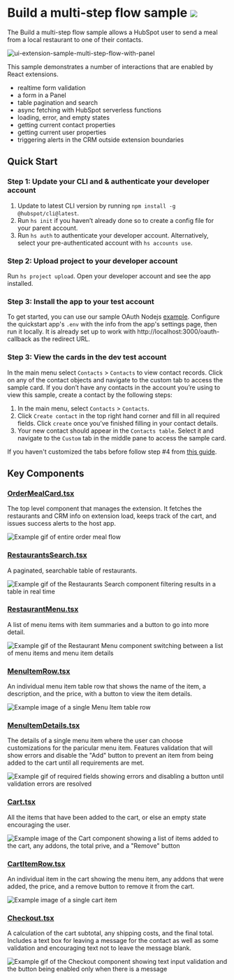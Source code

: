 # Build a multi-step flow sample ![](https://badgen.net/badge/-/TypeScript/blue?icon=typescript&label)

The Build a multi-step flow sample allows a HubSpot user to send a meal from a local restaurant to one of their contacts.

![ui-extension-sample-multi-step-flow-with-panel](https://github.com/HubSpot/ui-extensions-examples/assets/110251572/1b5b00dc-7c21-4b76-931e-0fd2bed18fd5)

This sample demonstrates a number of interactions that are enabled by React extensions.

- realtime form validation
- a form in a Panel
- table pagination and search
- async fetching with HubSpot serverless functions
- loading, error, and empty states
- getting current contact properties
- getting current user properties
- triggering alerts in the CRM outside extension boundaries

## Quick Start

### Step 1: Update your CLI and & authenticate your developer account

1. Update to latest CLI version by running `npm install -g @hubspot/cli@latest`.
1. Run `hs init` if you haven’t already done so to create a config file for your parent account.
1. Run `hs auth` to authenticate your developer account. Alternatively, select your pre-authenticated account with `hs accounts use`.

### Step 2: Upload project to your developer account

Run `hs project upload`. Open your developer account and see the app installed.

### Step 3: Install the app to your test account

To get started, you can use our sample OAuth Nodejs [example](https://github.com/hubspot/oauth-quickstart-nodejs). 
Configure the quickstart app's `.env` with the info from the app's settings page, then run it locally. It is already set up to work with http://localhost:3000/oauth-callback as the redirect URL. 

### Step 3: View the cards in the dev test account

In the main menu select `Contacts` > `Contacts` to view contact records. Click on any of the contact objects and navigate to the custom tab to access the sample card. If you don’t have any contacts in the account you’re using to view this sample, create a contact by the following steps:

1. In the main menu, select `Contacts` > `Contacts`.
2. Click `Create contact` in the top right hand corner and fill in all required fields. Click `create` once you’ve finished filling in your contact details.
3. Your new contact should appear in the `Contacts table`. Select it and navigate to the `Custom` tab in the middle pane to access the sample card.

If you haven't customized the tabs before follow step #4 from [this guide](https://developers.hubspot.com/docs/platform/ui-extensions-quickstart).

## Key Components

### [OrderMealCard.tsx](src/app/extensions/components/OrderMealCard.tsx)

The top level component that manages the extension. It fetches the restaurants and CRM info on extension load, keeps track of the cart, and issues success alerts to the host app.

![Example gif of entire order meal flow](examples/OrderMealCard.gif)

### [RestaurantsSearch.tsx](src/app/extensions/components/RestaurantsSearch.tsx)

A paginated, searchable table of restaurants.

![Example gif of the Restaurants Search component filtering results in a table in real time](examples/RestaurantsSearch.gif)

### [RestaurantMenu.tsx](src/app/extensions/components/RestaurantMenu.tsx)

A list of menu items with item summaries and a button to go into more detail.

![Example gif of the Restaurant Menu component switching between a list of menu items and menu item details](examples/RestaurantMenu.gif)

### [MenuItemRow.tsx](src/app/extensions/components/MenuItemRow.tsx)

An individual menu item table row that shows the name of the item, a description, and the price, with a button to view the item details.

![Example image of a single Menu Item table row](examples/MenuItemRow.png)

### [MenuItemDetails.tsx](src/app/extensions/components/MenuItemDetails.tsx)

The details of a single menu item where the user can choose customizations for the paricular menu item. Features validation that will show errors and disable the "Add" button to prevent an item from being added to the cart until all requirements are met.

![Example gif of required fields showing errors and disabling a button until validation errors are resolved](examples/MenuItemDetails.gif)

### [Cart.tsx](src/app/extensions/components/Cart.tsx)

All the items that have been added to the cart, or else an empty state encouraging the user.

![Example image of the Cart component showing a list of items added to the cart, any addons, the total prive, and a "Remove" button](examples/Cart.png)

### [CartItemRow.tsx](src/app/extensions/components/CartItemRow.tsx)

An individual item in the cart showing the menu item, any addons that were added, the price, and a remove button to remove it from the cart.

![Example image of a single cart item](examples/CartItemRow.png)

### [Checkout.tsx](src/app/extensions/components/Checkout.tsx)

A calculation of the cart subtotal, any shipping costs, and the final total. Includes a text box for leaving a message for the contact as well as some validation and encouraging text not to leave the message blank.

![Example gif of the Checkout component showing text input validation and the button being enabled only when there is a message](examples/Checkout.gif)
